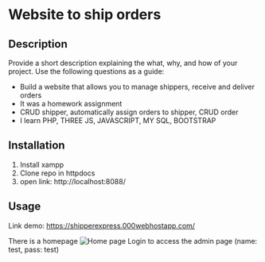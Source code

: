 # Website to ship orders

## Description

Provide a short description explaining the what, why, and how of your project. Use the following questions as a guide:

- Build a website that allows you to manage shippers, receive and deliver orders
- It was a homework assignment
- CRUD shipper, automatically assign orders to shipper, CRUD order
- I learn PHP, THREE JS, JAVASCRIPT, MY SQL, BOOTSTRAP

## Installation

1. Install xampp
2. Clone repo in httpdocs
3. open link: http://localhost:8088/

## Usage

Link demo: https://shipperexpress.000webhostapp.com/

There is a homepage
![Home page](assets/images/screenshot.png)
Login to access the admin page (name: test, pass: test)
